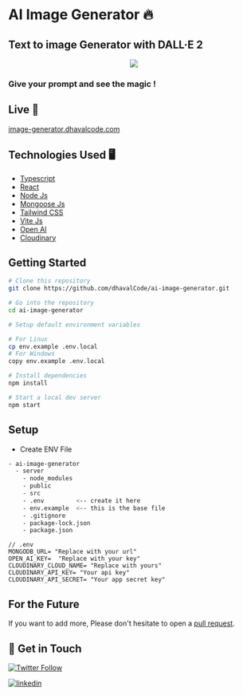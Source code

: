 # AI Image Generator 🔥

## Text to image Generator with DALL·E 2

<p align="center">
    <img src="https://s12.gifyu.com/images/ezgif.com-optimize1442d3fee1d7b4bc.gif"></img>
</p>

### Give your prompt and see the magic !

## Live 🚀

[image-generator.dhavalcode.com](https://image-generator.dhavalcode.com)

## Technologies Used 🖥️

- [Typescript](https://www.typescriptlang.org/)
- [React](https://reactjs.org/)
- [Node Js](https://nodejs.org/en)
- [Mongoose Js](https://mongoosejs.com/)
- [Tailwind CSS](https://tailwindcss.com/)
- [Vite Js](https://vitejs.dev)
- [Open AI](https://openai.com/)
- [Cloudinary](https://cloudinary.com/)

## Getting Started

```bash
# Clone this repository
git clone https://github.com/dhavalCode/ai-image-generator.git

# Go into the repository
cd ai-image-generator

# Setup default environment variables

# For Linux
cp env.example .env.local
# For Windows
copy env.example .env.local

# Install dependencies
npm install

# Start a local dev server
npm start
```

## Setup

- Create ENV File

```bash
- ai-image-generator
  - server
    - node_modules
    - public
    - src
    - .env         <-- create it here
    - env.example  <-- this is the base file
    - .gitignore
    - package-lock.json
    - package.json
```

```env
// .env
MONGODB_URL= "Replace with your url"
OPEN_AI_KEY=  "Replace with your key"
CLOUDINARY_CLOUD_NAME= "Replace with yours"
CLOUDINARY_API_KEY= "Your api key"
CLOUDINARY_API_SECRET= "Your app secret key"
```

## For the Future

If you want to add more, Please don't hesitate to open a [pull request](https://github.com/dhavalCode/ai-image-generator/pulls).

## 👋 Get in Touch

[![Twitter Follow](https://img.shields.io/twitter/follow/dhavalcode?style=social)](https://twitter.com/dhavalCode)

[![linkedin](https://img.shields.io/badge/linkedin-0A66C2?style=for-the-badge&logo=linkedin&logoColor=white)](https://www.linkedin.com/in/dhavalcode)
